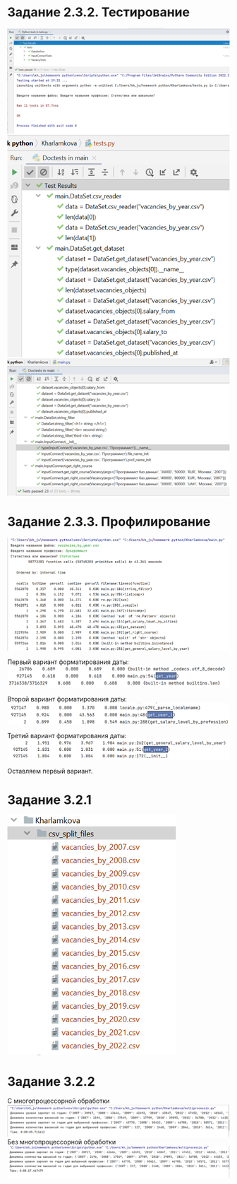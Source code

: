 # Задание 2.3.2. Тестирование

![](tests_results/test_1.png)
![](tests_results/tests_2.png)
![](tests_results/tests_3.png)

# Задание 2.3.3. Профилирование
![](profiling/img_1.png)

Первый вариант форматирования даты:
![](profiling/get_year.png)

Второй вариант форматирования даты:
![](profiling/get_year_1.png)

Третий вариант форматирования даты:
![](profiling/get_year_2.png)

Оставляем первый вариант.

# Задание 3.2.1
![](img/files.png)

# Задание 3.2.2
С многопроцессорной обработки 
![](img/multiproc.png)
Без многопроцессорной обработки 
![](img/not_multiproc.png)